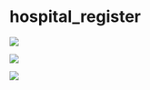 # hospital_register

![](https://img.shields.io/badge/language-php-blue.svg)

![](https://img.shields.io/badge/platform-OSX-red.svg)

![](https://img.shields.io/badge/hospital_register-v1.0.0-519dd9.svg)
	

